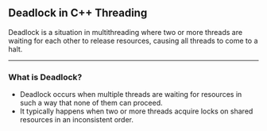 ## Deadlock in C++ Threading

Deadlock is a situation in multithreading where two or more threads are waiting for each other to release resources, causing all threads to come to a halt.

---

### What is Deadlock?

- Deadlock occurs when multiple threads are waiting for resources in such a way that none of them can proceed.
- It typically happens when two or more threads acquire locks on shared resources in an inconsistent order.
